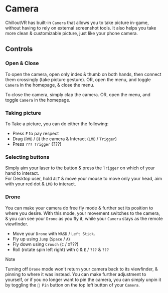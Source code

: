 # Camera

ChilloutVR has built-in `Camera` that allows you to take picture in-game, without having to rely on external screenshot tools. It also helps you take more clean & customizable picture, just like your phone camera.

## Controls

### Open & Close

To open the camera, open only index & thumb on both hands, then connect them crossingly (take picture gesture). OR, open the menu, and toggle `Camera` in the homepage, & close the menu.

To close the camera, simply clap the camera. OR, open the menu, and toggle `Camera` in the homepage.

### Taking picture

To Take a picture, you can do either the following:

- Press `F` to pay respect
- Drag (`RMB` / `B`) the camera & Interact (`LMB` / `Trigger`)
- Press `??? Trigger` (???)

### Selecting buttons

Simply aim your laser to the button & press the `Trigger` on which of your hand to interact.  
For Desktop user, hold `ALT` & move your mouse to move only your head, aim with your red dot & `LMB` to interact.

### Drone

You can make your camera do free fly mode & further set its position to where you desire. With this mode, your movement switches to the camera, & you can see your `Drone` as you fly it, while your `Camera` stays as the remote viewfinder.

- Move your `Drone` with `WASD` / `Left Stick`.
- Fly up using `Jump` (`Space` / `A`)
- Fly down using `Crouch` (`C` / `X`???)
- Roll (rotate spin left right) with `Q` & `E` / `???` & `???`

> [!NOTE]
> Turning off `Drone` mode won't return your camera back to its viewfinder, & pinning to where it was instead. You can make further adjustment to yourself, or if you no longer want to pin the camera, you can simply unpin it by toggling the `📌 Pin` button on the top left button of your `Camera`.